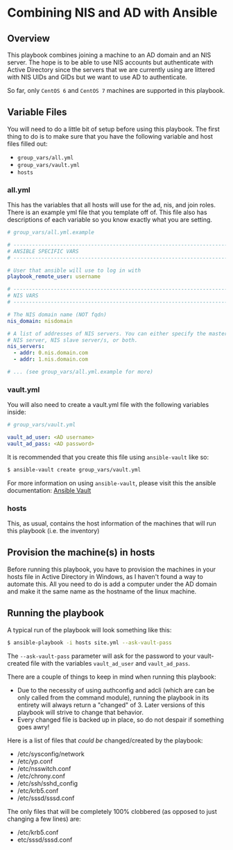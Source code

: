 # Combining NIS and AD with Ansible

## Overview

This playbook combines joining a machine to an AD domain and an NIS server. The hope is to be able to use NIS accounts but authenticate with Active Directory since the servers that we are currently using are littered with NIS UIDs and GIDs but we want to use AD to authenticate.

So far, only `CentOS 6` and `CentOS 7` machines are supported in this playbook.

## Variable Files

You will need to do a little bit of setup before using this playbook. The first thing to do is to make sure that you have the following variable and host files filled out:

- `group_vars/all.yml`
- `group_vars/vault.yml`
- `hosts`

### all.yml

This has the variables that all hosts will use for the ad, nis, and join roles. There is an example yml file that you template off of. This file also has descriptions of each variable so you know exactly what you are setting.

```yaml
# group_vars/all.yml.example

# ------------------------------------------------------------------------
# ANSIBLE SPECIFIC VARS
# ------------------------------------------------------------------------

# User that ansible will use to log in with
playbook_remote_user: username

# ------------------------------------------------------------------------
# NIS VARS
# ------------------------------------------------------------------------

# The NIS domain name (NOT fqdn)
nis_domain: nisdomain

# A list of addresses of NIS servers. You can either specify the master 
# NIS server, NIS slave server/s, or both.
nis_servers:
  - addr: 0.nis.domain.com
  - addr: 1.nis.domain.com

# ... (see group_vars/all.yml.example for more)

```

### vault.yml

You will also need to create a vault.yml file with the following variables inside:

```yaml
# group_vars/vault.yml

vault_ad_user: <AD username>
vault_ad_pass: <AD password>
```

It is recommended that you create this file using `ansible-vault` like so:

```bash
$ ansible-vault create group_vars/vault.yml
```

For more information on using `ansible-vault`, please visit this the ansible documentation: [Ansible Vault](http://docs.ansible.com/ansible/playbooks_vault.html "Ansible's Documentation for Vault") 

### hosts

This, as usual, contains the host information of the machines that will run this playbook (i.e. the inventory)

## Provision the machine(s) in hosts

Before running this playbook, you have to provision the machines in your hosts file in Active Directory in Windows, as I haven't found a way to automate this. All you need to do is add a computer under the AD domain and make it the same name as the hostname of the linux machine.

## Running the playbook

A typical run of the playbook will look something like this:

```bash
$ ansible-playbook -i hosts site.yml --ask-vault-pass
```

The `--ask-vault-pass` parameter will ask for the password to your vault-created file with the variables `vault_ad_user` and `vault_ad_pass`.

There are a couple of things to keep in mind when running this playbook: 
- Due to the necessity of using authconfig and adcli (which are can be only called from the command module), running the playbook in its entirety will always return a "changed" of 3. Later versions of this playbook will strive to change that behavior.
- Every changed file is backed up in place, so do not despair if something goes awry! 

Here is a list of files that *could be* changed/created by the playbook:
- /etc/sysconfig/network
- /etc/yp.conf
- /etc/nsswitch.conf
- /etc/chrony.conf
- /etc/ssh/sshd_config
- /etc/krb5.conf
- /etc/sssd/sssd.conf

The only files that will be completely 100% clobbered (as opposed to just changing a few lines) are:
- /etc/krb5.conf
- etc/sssd/sssd.conf

